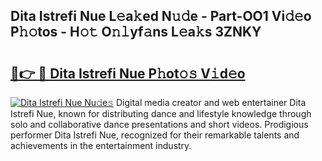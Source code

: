 ## Dita Istrefi Nue L𝚎a𝚔ed N𝚞𝚍e - Part-OO1 Vi𝚍𝚎o P𝚑𝚘tos - H𝚘𝚝 O𝚗𝚕yf𝚊ns L𝚎a𝚔s 3ZNKY

# <h2><a href="http://kf3dip.oniu.top/?m=Dita+Istrefi+Nue">🔗👉 🔴 Dita Istrefi Nue P𝚑ot𝚘𝚜 V𝚒d𝚎o</a></h2>

[![Dita Istrefi Nue Nu𝚍e𝚜](https://i.imgur.com/0qMVB7G.gif)](http://kf3dip.oniu.top/?m=Dita+Istrefi+Nue)
Digital media creator and web entertainer Dita Istrefi Nue, known for distributing dance and lifestyle knowledge through solo and collaborative dance presentations and short videos. Prodigious performer Dita Istrefi Nue, recognized for their remarkable talents and achievements in the entertainment industry.  

